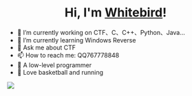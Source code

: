 <h1 align="center">Hi, I'm <a href="http://91wxk.cn//">Whitebird</a>!</h1> 


- 🔭 I’m currently working on CTF、C、C++、Python、Java...
- 🌱 I’m currently learning Windows Reverse
- 💬 Ask me about CTF
- 📫 How to reach me: QQ767778848
- 🤣 A low-level programmer
- 🏃‍  Love basketball and running

<img align="center" src="https://github-readme-stats.vercel.app/api?username=whitebird0&show_icons=true">

